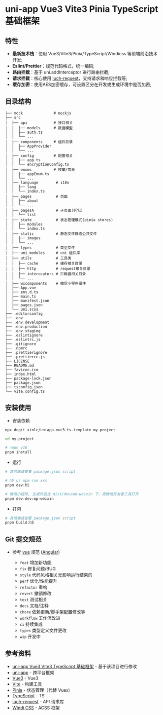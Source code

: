 uni-app Vue3 Vite3 Pinia TypeScript 基础框架
===

## 特性

- **最新技术栈**：使用 Vue3/Vite3/Pinia/TypeScript/Windicss 等前端前沿技术开发;
- **Eslint/Prettier**：规范代码格式，统一编码;
- **路由拦截**：基于 uni.addInterceptor 进行路由拦截;
- **请求拦截**：核心使用 [luch-request](https://github.com/lei-mu/luch-request)，支持请求和响应拦截等;
- **缓存加密**：使用AES加密缓存，可设置区分在开发或生成环境中是否加密;

## 目录结构

```shell
├── mock              # mockjs
├── src
│  ├── api            # 接口相关
│  │  ├── models      # 数据模型
│  │  ├── auth.ts
│  │  └── ...
│  ├── components     # 组件目录
│  │  ├── AppProvider
│  │  └── ...
│  ├── config         # 配置相关
│  │  ├── app.ts
│  │  └── encryptionConfig.ts
│  ├── enums          # 枚举/常量
│  │  ├── appEnum.ts
│  │  └── ...
│  ├── language        # i18n
│  │  ├── lang
│  │  └── index.ts
│  ├── pages           # 页面
│  │  ├── about
│  │  └── ...
│  ├── pagesA          # 子页面(拆包)
│  │  └── list
│  ├── state           # 状态管理模式(pinia stores)
│  │  ├── modules
│  │  └── index.ts
│  ├── static          # 静态文件静态公共文件
│  │  ├── images
│  │  └── ...
│  ├── types           # 类型文件
│  ├── uni_modules     # uni 组件库
│  ├── utils           # 工具类
│  │  ├── cache        # 缓存相关目录
│  │  ├── http         # request相关目录
│  │  ├── interceptors # 拦截器相关目录
│  │  └── ...
│  ├── wxcomponents    # 微信小程序组件
│  ├── App.vue
│  ├── env.d.ts
│  ├── main.ts
│  ├── manifest.json
│  ├── pages.json
│  └── uni.scss
├── .editorconfig
├── .env
├── .env.development
├── .env.production
├── .env.staging
├── .eslintignore
├── .eslintrc.js
├── .gitignore
├── .npmrc
├── .prettierignore
├── .prettierrc.js
├── LICENSE
├── README.md
├── favicon.ico
├── index.html
├── package-lock.json
├── package.json
├── tsconfig.json
└── vite.config.ts

```

## 安装使用

- 安装依赖

```bash
npx degit xinlc/uniapp-vue3-ts-template my-project

cd my-project

# node v16
pnpm install
```

- 运行

```bash
# 其他端请查看 package.json script

# h5 or npm run xxx
pnpm dev:h5

# 微信小程序, 生成的包在 dist/dev/mp-weixin 下，用微信开发者工具打开
pnpm dev:dev:mp-weixin
```

- 打包

```bash
# 其他端请查看 package.json script
pnpm build:h5
```

## Git 提交规范

- 参考 [vue](https://github.com/vuejs/vue/blob/dev/.github/COMMIT_CONVENTION.md) 规范 ([Angular](https://github.com/conventional-changelog/conventional-changelog/tree/master/packages/conventional-changelog-angular))

  - `feat` 增加新功能
  - `fix` 修复问题/BUG
  - `style` 代码风格相关无影响运行结果的
  - `perf` 优化/性能提升
  - `refactor` 重构
  - `revert` 撤销修改
  - `test` 测试相关
  - `docs` 文档/注释
  - `chore` 依赖更新/脚手架配置修改等
  - `workflow` 工作流改进
  - `ci` 持续集成
  - `types` 类型定义文件更改
  - `wip` 开发中
  
## 参考资料

- [uni-app Vue3 Vite3 TypeScript 基础框架](https://gitee.com/h_mo/uniapp-vue3-vite3-ts-template) - 基于该项目进行修改
- [uni-app](https://github.com/dcloudio/uni-app) - 跨平台框架
- [Vue3](https://github.com/vuejs/) - Vue3
- [Vite](https://github.com/vitejs/vite) - 构建工具
- [Pinia](https://github.com/vuejs/pinia) - 状态管理（代替 Vuex)
- [TypeScript](https://github.com/microsoft/TypeScript) - TS
- [luch-request](https://github.com/lei-mu/luch-request) - API 请求库
- [Windi CSS](https://github.com/windicss/windicss) - ACSS 框架
